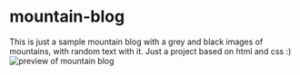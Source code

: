 # mountain-blog
This is just a sample mountain blog with a grey and black images of mountains, with random text with it. Just a project based on html and css :)
![preview of mountain blog](https://github.com/Shiroth07/mountain-blog/assets/128440990/5d8303d2-b06b-4980-b2fb-35f1cddbc269)
